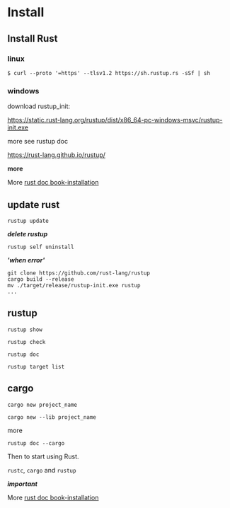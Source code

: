 # Install

## Install Rust

### linux 

```
$ curl --proto '=https' --tlsv1.2 https://sh.rustup.rs -sSf | sh
```

### windows

download rustup_init:

https://static.rust-lang.org/rustup/dist/x86_64-pc-windows-msvc/rustup-init.exe 

more see rustup doc

https://rust-lang.github.io/rustup/


**more**

More [rust doc book-installation](https://doc.rust-lang.org/book/ch01-01-installation.html)



## update rust

```
rustup update
```

***delete rustup***

```
rustup self uninstall
```

***'when error'***

```
git clone https://github.com/rust-lang/rustup 
cargo build --release
mv ./target/release/rustup-init.exe rustup
...
```


## rustup

```
rustup show
```

```
rustup check
```

```
rustup doc
```

```
rustup target list
```

## cargo 

```
cargo new project_name
```


```
cargo new --lib project_name
```

more

```
rustup doc --cargo 
```

Then to start using Rust.

`rustc`, `cargo` and `rustup` 


***important***

More [rust doc book-installation](https://doc.rust-lang.org/book/ch01-01-installation.html)



